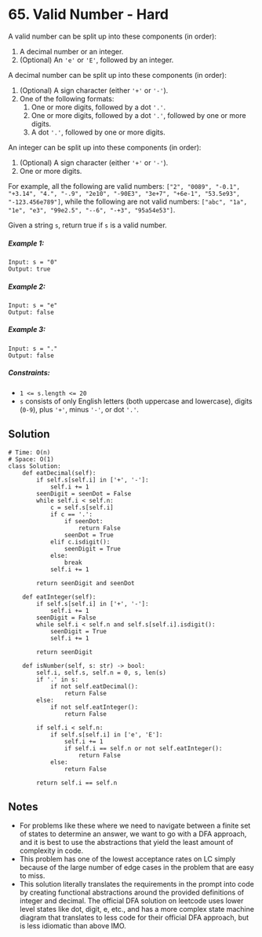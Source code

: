 # 65. Valid Number - Hard

A valid number can be split up into these components (in order):

1. A decimal number or an integer.
2. (Optional) An `'e'` or `'E'`, followed by an integer.

A decimal number can be split up into these components (in order):

1. (Optional) A sign character (either `'+'` or `'-'`).
2. One of the following formats:
    1. One or more digits, followed by a dot `'.'`.
    2. One or more digits, followed by a dot `'.'`, followed by one or more digits.
    3. A dot `'.'`, followed by one or more digits.

An integer can be split up into these components (in order):

1. (Optional) A sign character (either `'+'` or `'-'`).
2. One or more digits.

For example, all the following are valid numbers: `["2", "0089", "-0.1", "+3.14", "4.", "-.9", "2e10", "-90E3", "3e+7", "+6e-1", "53.5e93", "-123.456e789"]`, while the following are not valid numbers: `["abc", "1a", "1e", "e3", "99e2.5", "--6", "-+3", "95a54e53"]`.

Given a string `s`, return true if `s` is a valid number.

##### Example 1:

```
Input: s = "0"
Output: true
```

##### Example 2:

```
Input: s = "e"
Output: false
```

##### Example 3:

```
Input: s = "."
Output: false
```

##### Constraints:

- `1 <= s.length <= 20`
- `s` consists of only English letters (both uppercase and lowercase), digits (`0-9`), plus `'+'`, minus `'-'`, or dot `'.'`.

## Solution

```
# Time: O(n)
# Space: O(1)
class Solution:
    def eatDecimal(self):
        if self.s[self.i] in ['+', '-']:
            self.i += 1
        seenDigit = seenDot = False
        while self.i < self.n:
            c = self.s[self.i]
            if c == '.':
                if seenDot:
                    return False
                seenDot = True
            elif c.isdigit():
                seenDigit = True
            else:
                break
            self.i += 1
        
        return seenDigit and seenDot
    
    def eatInteger(self):
        if self.s[self.i] in ['+', '-']:
            self.i += 1
        seenDigit = False
        while self.i < self.n and self.s[self.i].isdigit():
            seenDigit = True
            self.i += 1
        
        return seenDigit
    
    def isNumber(self, s: str) -> bool:
        self.i, self.s, self.n = 0, s, len(s)
        if '.' in s:
            if not self.eatDecimal():
                return False
        else:
            if not self.eatInteger():
                return False
        
        if self.i < self.n:
            if self.s[self.i] in ['e', 'E']:
                self.i += 1
                if self.i == self.n or not self.eatInteger():
                    return False
            else:
                return False
        
        return self.i == self.n
```

## Notes
- For problems like these where we need to navigate between a finite set of states to determine an answer, we want to go with a DFA approach, and it is best to use the abstractions that yield the least amount of complexity in code.
- This problem has one of the lowest acceptance rates on LC simply because of the large number of edge cases in the problem that are easy to miss.
- This solution literally translates the requirements in the prompt into code by creating functional abstractions around the provided definitions of integer and decimal. The official DFA solution on leetcode uses lower level states like dot, digit, e, etc., and has a more complex state machine diagram that translates to less code for their official DFA approach, but is less idiomatic than above IMO.
